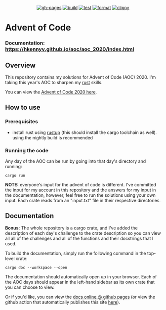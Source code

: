 <p align="center">
  <a href="https://github.com/hkennyv/aoc/actions?query=workflow%3Agh-pages"><img alt="gh-pages" src="https://img.shields.io/github/workflow/status/hkennyv/aoc/gh-pages?label=gh-pages"></a>
  <a href="https://github.com/hkennyv/aoc/actions?query=workflow%3ABuild"><img alt="build" src="https://img.shields.io/github/workflow/status/hkennyv/aoc/Build?label=build"></a>
  <a href="https://github.com/hkennyv/aoc/actions?query=workflow%3ATest"><img alt="test" src="https://img.shields.io/github/workflow/status/hkennyv/aoc/Test?label=test"></a>
  <a href="https://github.com/hkennyv/aoc/actions?query=workflow%3AFormat"><img alt="format" src="https://img.shields.io/github/workflow/status/hkennyv/aoc/Format?label=format"></a>
  <a href="https://github.com/hkennyv/aoc/actions?query=workflow%3AClippy"><img alt="clippy" src="https://img.shields.io/github/workflow/status/hkennyv/aoc/Clippy?label=clippy"></a>
</p>

# Advent of Code

### Documentation: <https://hkennyv.github.io/aoc/aoc_2020/index.html>

## Overview

This repository contains my solutions for Advent of Code (AOC) 2020. I'm taking
this year's AOC to sharpen my [rust](https://www.rust-lang.org/) skills.

You can view the [Advent of Code 2020 here](https://adventofcode.com/2020).

## How to use

### Prerequisites

- install rust using [rustup](https://www.rust-lang.org/tools/install) (this
  should install the cargo toolchain as well). using the nightly build is
  recommended

### Running the code

Any day of the AOC can be run by going into that day's directory and running:

```
cargo run
```

**NOTE:** everyone's input for the advent of code is different. I've committed
the input for my account in this repository and the answers for my input in
the documentation, however, feel free to run the solutions using your own
input. Each crate reads from an "input.txt" file in their respective
directories.

## Documentation

**Bonus:** The whole repository is a cargo crate, and I've added the description
of each day's challenge to the crate description so you can view all all of the
challenges and all of the functions and their docstrings that I used.

To build the documentation, simply run the following command in the top-level
crate:

```
cargo doc --workspace --open
```

The documentation should automatically open up in your browser. Each of the
AOC days should appear in the left-hand sidebar as its own crate that you can
choose to view.

Or if you'd like, you can view the [docs online @ github pages](https://hkennyv.github.io/aoc/day01/index.html) (or view the github action that automatically publishes this site [here](https://github.com/hkennyv/aoc/blob/master/.github/workflows/gh-pages.yml)).

